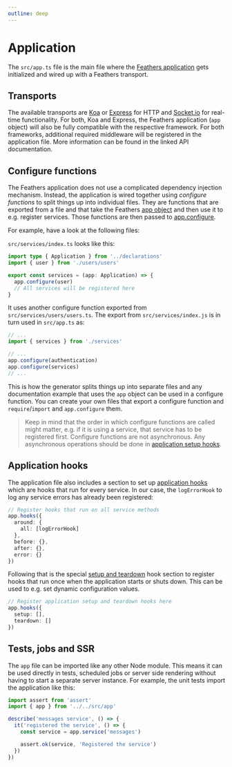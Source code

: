 ```yaml
---
outline: deep
---
```


# Application

The `src/app.ts` file is the main file where the [Feathers application](../../api/application.md) gets initialized and wired up with a Feathers transport.

## Transports

The available transports are [Koa](../../api/koa.md) or [Express](../../api/express.md) for HTTP and [Socket.io](../../api/socketio.md) for real-time functionality. For both, Koa and Express, the Feathers application (`app` object) will also be fully compatible with the respective framework. For both frameworks, additional required middleware will be registered in the application file. More information can be found in the linked API documentation.

## Configure functions

The Feathers application does not use a complicated dependency injection mechanism. Instead, the application is wired together using _configure functions_ to split things up into individual files. They are functions that are exported from a file and that take the Feathers [app object](../../api/application.md) and then use it to e.g. register services. Those functions are then passed to [app.configure](../../api/application.md#configurecallback).

For example, have a look at the following files:

`src/services/index.ts` looks like this:

```ts
import type { Application } from '../declarations'
import { user } from './users/users'

export const services = (app: Application) => {
  app.configure(user)
  // All services will be registered here
}
```

It uses another configure function exported from `src/services/users/users.ts`. The export from `src/services/index.js` is in turn used in `src/app.ts` as:

```ts
// ...
import { services } from './services'

// ...
app.configure(authentication)
app.configure(services)
// ...
```

This is how the generator splits things up into separate files and any documentation example that uses the `app` object can be used in a configure function. You can create your own files that export a configure function and `require`/`import` and `app.configure` them.

<BlockQuote type="info">

Keep in mind that the order in which configure functions are called might matter, e.g. if it is using a service, that service has to be registered first. Configure functions are not asynchronous. Any asynchronous operations should be done in [application setup hooks](#application-hooks).

</BlockQuote>

## Application hooks

The application file also includes a section to set up [application hooks](../../api/hooks.md#application-hooks) which are hooks that run for every service. In our case, the `logErrorHook` to log any service errors has already been registered:

```ts
// Register hooks that run on all service methods
app.hooks({
  around: {
    all: [logErrorHook]
  },
  before: {},
  after: {},
  error: {}
})
```

Following that is the special [setup and teardown](../../api/hooks.md#setup-and-teardown) hook section to register hooks that run once when the application starts or shuts down. This can be used to e.g. set dynamic configuration values.

```ts
// Register application setup and teardown hooks here
app.hooks({
  setup: [],
  teardown: []
})
```

## Tests, jobs and SSR

The `app` file can be imported like any other Node module. This means it can be used directly in tests, scheduled jobs or server side rendering without having to start a separate server instance. For example, the unit tests import the application like this:

```ts
import assert from 'assert'
import { app } from '../../src/app'

describe('messages service', () => {
  it('registered the service', () => {
    const service = app.service('messages')

    assert.ok(service, 'Registered the service')
  })
})
```
